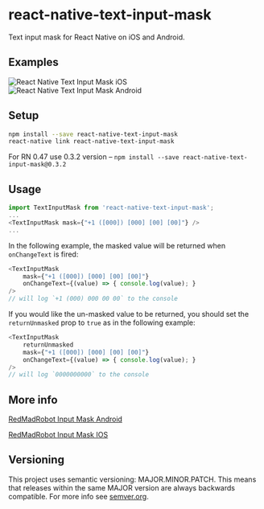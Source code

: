# react-native-text-input-mask
Text input mask for React Native on iOS and Android.

## Examples

![React Native Text Input Mask iOS](https://s3.amazonaws.com/react-native-text-input-mask/react-native-text-input-mask-ios.gif)
![React Native Text Input Mask Android](https://s3.amazonaws.com/react-native-text-input-mask/react-native-text-input-mask-android-updated.gif)

## Setup

```bash
npm install --save react-native-text-input-mask
react-native link react-native-text-input-mask
```

For RN 0.47 use 0.3.2 version – `npm install --save react-native-text-input-mask@0.3.2`

## Usage

```javascript
import TextInputMask from 'react-native-text-input-mask';
...
<TextInputMask mask={"+1 ([000]) [000] [00] [00]"} />
...
```

In the following example, the masked value will be returned when `onChangeText` is fired:

```javascript
<TextInputMask
    mask={"+1 ([000]) [000] [00] [00]"}
    onChangeText={(value) => { console.log(value); }
/>
// will log `+1 (000) 000 00 00` to the console
```

If you would like the un-masked value to be returned, you should set the `returnUnmasked`
prop to `true` as in the following example:

```javascript
<TextInputMask
    returnUnmasked
    mask={"+1 ([000]) [000] [00] [00]"}
    onChangeText={(value) => { console.log(value); }
/>
// will log `0000000000` to the console
```

## More info

[RedMadRobot Input Mask Android](https://github.com/RedMadRobot/input-mask-android)

[RedMadRobot Input Mask IOS](https://github.com/RedMadRobot/input-mask-ios)

## Versioning

This project uses semantic versioning: MAJOR.MINOR.PATCH.
This means that releases within the same MAJOR version are always backwards compatible. For more info see [semver.org](http://semver.org/).
